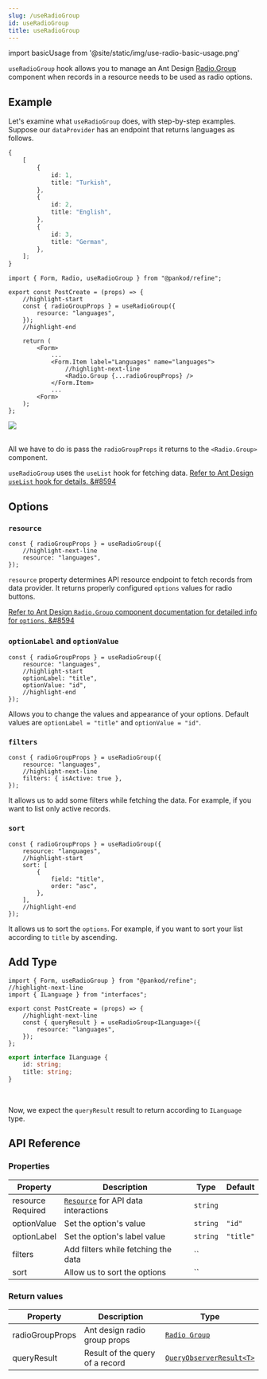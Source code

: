 ```yaml
---
slug: /useRadioGroup
id: useRadioGroup
title: useRadioGroup
---
```


import basicUsage from '@site/static/img/use-radio-basic-usage.png'

`useRadioGroup` hook allows you to manage an Ant Design [Radio.Group](https://ant.design/components/radio/#components-radio-demo-radiogroup-with-name) component when records in a resource needs to be used as radio options.

## Example

Let's examine what `useRadioGroup` does, with step-by-step examples. Suppose our `dataProvider` has an endpoint that returns languages as follows.

```ts title="https://refine-fake-rest.pankod.com/languages"
{
    [
        {
            id: 1,
            title: "Turkish",
        },
        {
            id: 2,
            title: "English",
        },
        {
            id: 3,
            title: "German",
        },
    ];
}
```

```tsx title="src/pages/posts/create.tsx"
import { Form, Radio, useRadioGroup } from "@pankod/refine";

export const PostCreate = (props) => {
    //highlight-start
    const { radioGroupProps } = useRadioGroup({
        resource: "languages",
    });
    //highlight-end

    return (
        <Form>
            ...
            <Form.Item label="Languages" name="languages">
                //highlight-next-line
                <Radio.Group {...radioGroupProps} />
            </Form.Item>
            ...
        <Form>
    );
};
```

<div>
    <img src={basicUsage} />
</div>
<br/>

All we have to do is pass the `radioGroupProps` it returns to the `<Radio.Group>` component.

`useRadioGroup` uses the `useList` hook for fetching data. [Refer to Ant Design `useList` hook for details. &#8594](#)

## Options

### `resource`

```tsx
const { radioGroupProps } = useRadioGroup({
    //highlight-next-line
    resource: "languages",
});
```

`resource` property determines API resource endpoint to fetch records from data provider. It returns properly configured `options` values for radio buttons.

[Refer to Ant Design `Radio.Group` component documentation for detailed info for `options`. &#8594](https://ant.design/components/radio)


### `optionLabel` and `optionValue`

```tsx
const { radioGroupProps } = useRadioGroup({
    resource: "languages",
    //highlight-start
    optionLabel: "title",
    optionValue: "id",
    //highlight-end
});
```

Allows you to change the values and appearance of your options. Default values are `optionLabel = "title"` and `optionValue = "id"`.

### `filters`

```tsx
const { radioGroupProps } = useRadioGroup({
    resource: "languages",
    //highlight-next-line
    filters: { isActive: true },
});
```

It allows us to add some filters while fetching the data. For example, if you want to list only active records.

### `sort`

```tsx
const { radioGroupProps } = useRadioGroup({
    resource: "languages",
    //highlight-start
    sort: [
        {
            field: "title",
            order: "asc",
        },
    ],
    //highlight-end
});
```

It allows us to sort the `options`. For example, if you want to sort your list according to `title` by ascending.

## Add Type

```tsx title="src/pages/posts/create.tsx"
import { Form, useRadioGroup } from "@pankod/refine";
//highlight-next-line
import { ILanguage } from "interfaces";

export const PostCreate = (props) => {
    //highlight-next-line
    const { queryResult } = useRadioGroup<ILanguage>({
        resource: "languages",
    });
};
```

```ts title="interfaces/index.d.ts"
export interface ILanguage {
    id: string;
    title: string;
}
```

<br/>

Now, we expect the `queryResult` result to return according to `ILanguage` type.

## API Reference

### Properties

| Property                                          | Description                               | Type     | Default   |
| ------------------------------------------------- | ----------------------------------------- | -------- | --------- |
| resource <div className="required">Required</div> | [`Resource`](#) for API data interactions | `string` |           |
| optionValue                                       | Set the option's value                    | `string` | `"id"`    |
| optionLabel                                       | Set the option's label value              | `string` | `"title"` |
| filters                                           | Add filters while fetching the data       | ``       |           |
| sort                                              | Allow us to sort the options              | ``       |           |

### Return values

| Property        | Description                     | Type                                                                            |
| --------------- | ------------------------------- | ------------------------------------------------------------------------------- |
| radioGroupProps | Ant design radio group props    | [`Radio Group`](https://ant.design/components/radio/#RadioGroup)                |
| queryResult     | Result of the query of a record | [`QueryObserverResult<T>`](https://react-query.tanstack.com/reference/useQuery) |
